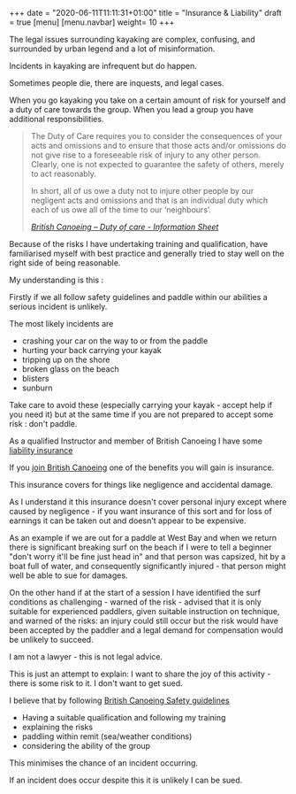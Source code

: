 +++
date = "2020-06-11T11:11:31+01:00"
title = "Insurance & Liability"
draft = true
[menu]
    [menu.navbar]
        weight= 10
+++

The legal issues surrounding kayaking are complex, confusing, and surrounded by urban legend and a lot of misinformation.

Incidents in kayaking are infrequent but do happen.

Sometimes people die, there are inquests, and legal cases.

When you go kayaking you take on a certain amount of risk for yourself and a duty of care towards the group. When you lead a group you have additional responsibilities.

> The Duty of Care requires you to consider the consequences of your acts and omissions and to ensure that those acts and/or omissions do not give rise to a foreseeable risk of injury to any other person. Clearly, one is not expected to guarantee the safety of others, merely to act reasonably.
>
> In short, all of us owe a duty not to injure other people by our negligent acts and omissions and that is an individual duty which each of us owe all of the time to our ‘neighbours’.
>
> [_British Canoeing – Duty of care - Information Sheet_](https://www.britishcanoeing.org.uk/uploads/documents/1-Duty-of-Care.pdf)

Because of the risks I have undertaking training and qualification, have familiarised myself with best practice and generally tried to stay well on the right side of being reasonable.

My understanding is this :

Firstly if we all follow safety guidelines and paddle within our abilities a serious incident is unlikely.

The most likely incidents are

- crashing your car on the way to or from the paddle
- hurting your back carrying your kayak
- tripping up on the shore
- broken glass on the beach
- blisters
- sunburn

Take care to avoid these (especially carrying your kayak - accept help if you need it) but at the same time if you are not prepared to accept some risk : don't paddle.

As a qualified Instructor and member of British Canoeing I have some [liability insurance](https://www.britishcanoeing.org.uk/membership/why-join-british-canoeing/insurance-towergate)

If you [join British Canoeing](https://www.britishcanoeing.org.uk/membership/join-us-online-here) one of the benefits you will gain is insurance.

This insurance covers for things like negligence and accidental damage.

As I understand it this insurance doesn't cover personal injury except where caused by negligence - if you want insurance of this sort and for loss of earnings it can be taken out and doesn't appear to be expensive.

As an example if we are out for a paddle at West Bay and when we return there is significant breaking surf on the beach if I were to tell a beginner "don't worry it'll be fine just head in" and that person was capsized, hit by a boat full of water, and consequently significantly injured - that person might well be able to sue for damages.

On the other hand if at the start of a session I have identified the surf conditions as challenging - warned of the risk - advised that it is only suitable for experienced paddlers, given suitable instruction on technique, and warned of the risks: an injury could still occur but the risk would have been accepted by the paddler and a legal demand for compensation would be unlikely to succeed.

I am not a lawyer - this is not legal advice.

This is just an attempt to explain: I want to share the joy of this activity - there is some risk to it. I don't want to get sued.

I believe that by following [British Canoeing Safety guidelines](https://www.britishcanoeing.org.uk/guidance-resources/safety-1)

- Having a suitable qualification and following my training
- explaining the risks
- paddling within remit (sea/weather conditions)
- considering the ability of the group

This minimises the chance of an incident occurring.

If an incident does occur despite this it is unlikely I can be sued.
